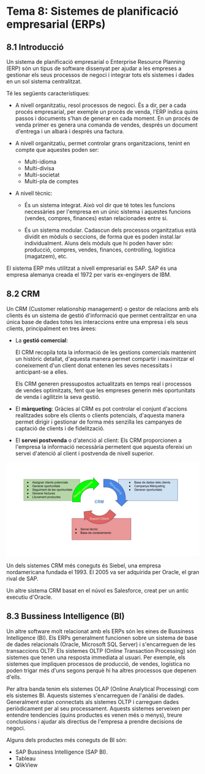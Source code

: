 # Tema 8: Sistemes de planificació empresarial (ERPs)

## 8.1 Introducció

Un sistema de planificació empresarial o Enterprise Resource Planning (ERP) són un tipus de software dissenyat per ajudar a les empreses a gestionar els seus processos de negoci i integrar tots els sistemes i dades en un sol sistema centralitzat.

Té les següents característiques:

* A nivell organitzatiu, resol processos de negoci. És a dir, per a cada procés empresarial, per exemple un procés de venda, l'ERP indica quins passos i documents s'han de generar en cada moment. En un procés de venda primer es genera una comanda de vendes, després un document d'entrega i un albarà i després una factura.

* A nivell organitzatiu, permet controlar grans organitzacions, tenint en compte que aquestes poden ser:
    * Multi-idioma
    * Multi-divisa
    * Multi-societat
    * Multi-pla de comptes


* A nivell tècnic:
    * És un sistema integrat. Això vol dir que té totes les funcions necessàries per l'empresa en un únic sistema i aquestes funcions (vendes, compres, finances) estan relacionades entre si.

    * És un sistema modular. Cadascun dels processos organitzatius està dividit en mòduls o seccions, de forma que es poden instal.lar individualment. Aluns dels mòduls que hi poden haver són: producció, compres, vendes, finances, controlling, logística (magatzem), etc.

El sistema ERP més utilitzat a nivell empresarial es SAP. SAP és una empresa alemanya creada el 1972 per varis ex-enginyers de IBM.

## 8.2 CRM

Un CRM (Customer relationship management) o gestor de relacions amb els clients és un sistema de gestió d'informació que permet centralitzar en una única base de dades totes les interaccions entre una empresa i els seus clients, principalment en tres àrees:

* La **gestió comercial**:

    El CRM recopila tota la informació de les gestions comercials mantenint un històric detallat, d'aquesta manera permet compartir i maximitzar el coneixement d'un client donat entenen les seves necessitats i anticipant-se a elles.

    Els CRM generen pressupostos actualitzats en temps real i processos de vendes optimitzats, fent que les empreses generin més oportunitats de venda i agilitzin la seva gestió.


* El **màrqueting**: Gràcies al CRM es pot controlar el conjunt d'accions realitzades sobre els clients o clients potencials, d'aquesta manera permet dirigir i gestionar de forma més senzilla les campanyes de captació de clients i de fidelització.

*   El **servei postvenda** o d'atenció al client: Els CRM proporcionen a l'empresa la informació necessària permetent que aquesta ofereixi un servei d'atenció al client i postvenda de nivell superior.

![Gestió de processos amb CRM](/assets/img/8-1-CRM.jpg)

Un dels sistemes CRM més coneguts és Siebel, una empresa nordamericana fundada el 1993. El 2005 va ser adquirida per Oracle, el gran rival de SAP.

Un altre sistema CRM basat en el núvol es Salesforce, creat per un antic executiu d'Oracle.

## 8.3 Bussiness Intelligence (BI)

Un altre software molt relacionat amb els ERPs són les eines de Bussiness Intelligence (BI). Els ERPs generalment funcionen sobre un sistema de base de dades relacionals (Oracle, Microsoft SQL Server) i s'encarreguen de les transaccions OLTP. Els sistemes OLTP (Online Transaction Processing) són sistemes que tenen una resposta immediata al usuari. Per exemple, els sistemes que impliquen processos de producció, de vendes, logística no poden trigar més d'uns segons perquè hi ha altres processos que depenen d'ells.

Per altra banda tenim els sistemes OLAP (Online Analytical Processing) com els sistemes BI. Aquests sistemes s'encarreguen de l'anàlisi de dades. Generalment estan connectats als sistemes OLTP i carreguen dades periòdicament per al seu processament. Aquests sistemes serveixen per entendre tendencies (quins productes es venen més o menys), treure conclusions i ajudar als directius de l'empresa a prendre decisions de negoci.

Alguns dels productes més coneguts de BI són:

* SAP Bussiness Intelligence (SAP BI).
* Tableau
* QlikView